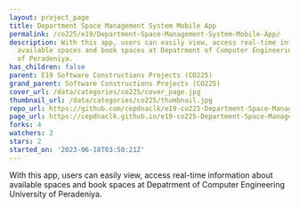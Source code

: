 ```yaml
---
layout: project_page
title: Department Space Management System Mobile App
permalink: /co225/e19/Department-Space-Management-System-Mobile-App/
description: With this app, users can easily view, access real-time information about
  available spaces and book spaces at Depatrment of Computer Engineering University
  of Peradeniya.
has_children: false
parent: E19 Software Constructions Projects (CO225)
grand_parent: Software Constructions Projects (CO225)
cover_url: /data/categories/co225/cover_page.jpg
thumbnail_url: /data/categories/co225/thumbnail.jpg
repo_url: https://github.com/cepdnaclk/e19-co225-Department-Space-Management-System-Mobile-App
page_url: https://cepdnaclk.github.io/e19-co225-Department-Space-Management-System-Mobile-App
forks: 4
watchers: 2
stars: 2
started_on: '2023-06-18T03:50:21Z'
---
```


With this app, users can easily view, access real-time information about available spaces and book spaces at Depatrment of Computer Engineering University of Peradeniya.